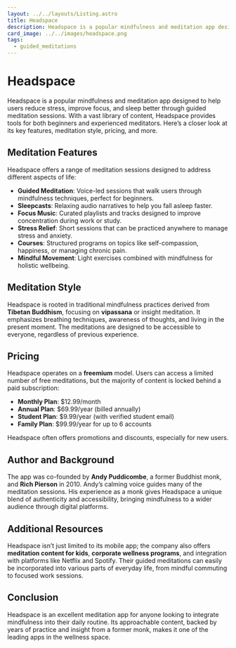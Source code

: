 ```yaml
---
layout: ../../layouts/Listing.astro
title: Headspace
description: Headspace is a popular mindfulness and meditation app designed to help users reduce stress, improve focus, and sleep better through guided meditation sessions.
card_image: ../../images/headspace.png
tags:
  - guided_meditations
---
```


# Headspace

Headspace is a popular mindfulness and meditation app designed to help users reduce stress, improve focus, and sleep better through guided meditation sessions. With a vast library of content, Headspace provides tools for both beginners and experienced meditators. Here’s a closer look at its key features, meditation style, pricing, and more.

## Meditation Features

Headspace offers a range of meditation sessions designed to address different aspects of life:

- **Guided Meditation**: Voice-led sessions that walk users through mindfulness techniques, perfect for beginners.
- **Sleepcasts**: Relaxing audio narratives to help you fall asleep faster.
- **Focus Music**: Curated playlists and tracks designed to improve concentration during work or study.
- **Stress Relief**: Short sessions that can be practiced anywhere to manage stress and anxiety.
- **Courses**: Structured programs on topics like self-compassion, happiness, or managing chronic pain.
- **Mindful Movement**: Light exercises combined with mindfulness for holistic wellbeing.

## Meditation Style

Headspace is rooted in traditional mindfulness practices derived from **Tibetan Buddhism**, focusing on **vipassana** or insight meditation. It emphasizes breathing techniques, awareness of thoughts, and living in the present moment. The meditations are designed to be accessible to everyone, regardless of previous experience.

## Pricing

Headspace operates on a **freemium** model. Users can access a limited number of free meditations, but the majority of content is locked behind a paid subscription:

- **Monthly Plan**: $12.99/month
- **Annual Plan**: $69.99/year (billed annually)
- **Student Plan**: $9.99/year (with verified student email)
- **Family Plan**: $99.99/year for up to 6 accounts

Headspace often offers promotions and discounts, especially for new users.

## Author and Background

The app was co-founded by **Andy Puddicombe**, a former Buddhist monk, and **Rich Pierson** in 2010. Andy’s calming voice guides many of the meditation sessions. His experience as a monk gives Headspace a unique blend of authenticity and accessibility, bringing mindfulness to a wider audience through digital platforms.

## Additional Resources

Headspace isn’t just limited to its mobile app; the company also offers **meditation content for kids**, **corporate wellness programs**, and integration with platforms like Netflix and Spotify. Their guided meditations can easily be incorporated into various parts of everyday life, from mindful commuting to focused work sessions.

## Conclusion

Headspace is an excellent meditation app for anyone looking to integrate mindfulness into their daily routine. Its approachable content, backed by years of practice and insight from a former monk, makes it one of the leading apps in the wellness space.
